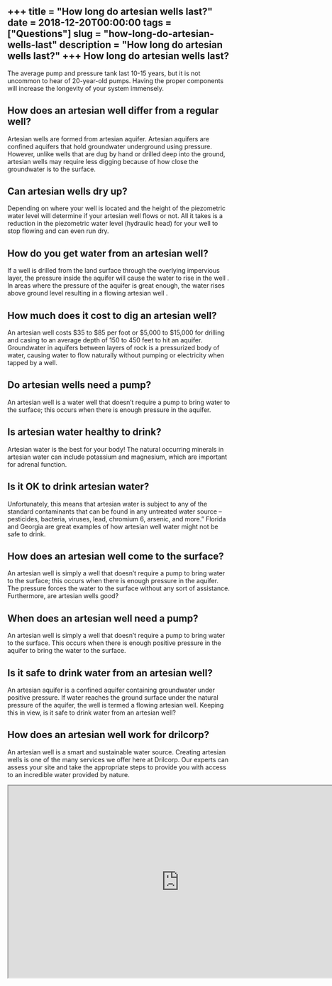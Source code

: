 +++
title = "How long do artesian wells last?"
date = 2018-12-20T00:00:00
tags = ["Questions"]
slug = "how-long-do-artesian-wells-last"
description = "How long do artesian wells last?"
+++
How long do artesian wells last?
--------------------------------

The average pump and pressure tank last 10-15 years, but it is not uncommon to hear of 20-year-old pumps. Having the proper components will increase the longevity of your system immensely.

How does an artesian well differ from a regular well?
-----------------------------------------------------

Artesian wells are formed from artesian aquifer. Artesian aquifers are confined aquifers that hold groundwater underground using pressure. However, unlike wells that are dug by hand or drilled deep into the ground, artesian wells may require less digging because of how close the groundwater is to the surface.

Can artesian wells dry up?
--------------------------

Depending on where your well is located and the height of the piezometric water level will determine if your artesian well flows or not. All it takes is a reduction in the piezometric water level (hydraulic head) for your well to stop flowing and can even run dry.

How do you get water from an artesian well?
-------------------------------------------

If a well is drilled from the land surface through the overlying impervious layer, the pressure inside the aquifer will cause the water to rise in the well . In areas where the pressure of the aquifer is great enough, the water rises above ground level resulting in a flowing artesian well .

How much does it cost to dig an artesian well?
----------------------------------------------

An artesian well costs $35 to $85 per foot or $5,000 to $15,000 for drilling and casing to an average depth of 150 to 450 feet to hit an aquifer. Groundwater in aquifers between layers of rock is a pressurized body of water, causing water to flow naturally without pumping or electricity when tapped by a well.

Do artesian wells need a pump?
------------------------------

An artesian well is a water well that doesn’t require a pump to bring water to the surface; this occurs when there is enough pressure in the aquifer.

Is artesian water healthy to drink?
-----------------------------------

Artesian water is the best for your body! The natural occurring minerals in artesian water can include potassium and magnesium, which are important for adrenal function.

Is it OK to drink artesian water?
---------------------------------

Unfortunately, this means that artesian water is subject to any of the standard contaminants that can be found in any untreated water source – pesticides, bacteria, viruses, lead, chromium 6, arsenic, and more.” Florida and Georgia are great examples of how artesian well water might not be safe to drink.

How does an artesian well come to the surface?
----------------------------------------------

An artesian well is simply a well that doesn’t require a pump to bring water to the surface; this occurs when there is enough pressure in the aquifer. The pressure forces the water to the surface without any sort of assistance. Furthermore, are artesian wells good?

When does an artesian well need a pump?
---------------------------------------

An artesian well is simply a well that doesn’t require a pump to bring water to the surface. This occurs when there is enough positive pressure in the aquifer to bring the water to the surface.

Is it safe to drink water from an artesian well?
------------------------------------------------

An artesian aquifer is a confined aquifer containing groundwater under positive pressure. If water reaches the ground surface under the natural pressure of the aquifer, the well is termed a flowing artesian well. Keeping this in view, is it safe to drink water from an artesian well?

How does an artesian well work for drilcorp?
--------------------------------------------

An artesian well is a smart and sustainable water source. Creating artesian wells is one of the many services we offer here at Drilcorp. Our experts can assess your site and take the appropriate steps to provide you with access to an incredible water provided by nature.

<iframe allow="accelerometer; autoplay; clipboard-write; encrypted-media; gyroscope; picture-in-picture" allowfullscreen="" class="__youtube_prefs__  epyt-is-override  no-lazyload" data-no-lazy="1" data-origheight="433" data-origwidth="770" data-skipgform_ajax_framebjll="" height="433" id="_ytid_61058" loading="lazy" src="https://www.youtube.com/embed/wERpJ4pFAp4?enablejsapi=1&autoplay=0&cc_load_policy=0&cc_lang_pref=&iv_load_policy=1&loop=0&modestbranding=0&rel=1&fs=1&playsinline=0&autohide=2&theme=dark&color=red&controls=1&" title="YouTube player" width="770"></iframe>